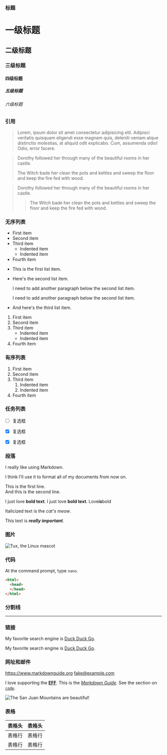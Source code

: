 
### 标题

# 一级标题
## 二级标题
### 三级标题
#### 四级标题
##### 五级标题
###### 六级标题

### 引用

> Lorem, ipsum dolor sit amet consectetur adipisicing elit. Adipisci veritatis quisquam eligendi esse magnam quis, deleniti veniam atque distinctio molestias, at aliquid odit explicabo. Cum, assumenda odio! Odio, error facere.

> Dorothy followed her through many of the beautiful rooms in her castle.
>
> The Witch bade her clean the pots and kettles and sweep the floor and keep the fire fed with wood.

> Dorothy followed her through many of the beautiful rooms in her castle.
>
>> The Witch bade her clean the pots and kettles and sweep the floor and keep the fire fed with wood.

### 无序列表

- First item
- Second item
- Third item
    - Indented item
    - Indented item
- Fourth item

* This is the first list item.
* Here's the second list item.
    
    I need to add another paragraph below the second list item.
    
    I need to add another paragraph below the second list item.


* And here's the third list item.

1. First item
2. Second item
3. Third item
    - Indented item
    - Indented item
4. Fourth item

### 有序列表

1. First item
2. Second item
3. Third item
    1. Indented item
    2. Indented item
4. Fourth item

### 任务列表

- [ ] 复选框
- [x] 复选框
- [x] 复选框



### 段落

I really like using Markdown.

I think I'll use it to format all of my documents from now on.

This is the first line.  
And this is the second line.

I just love **bold text**.
I just love __bold text__.
Love**is**bold

Italicized text is the *cat's meow*.

This text is ***really important***.

### 图片

![Tux, the Linux mascot](https://www.markdown.xyz/assets/images/tux.png)

### 代码

At the command prompt, type `nano`.

```html
<html>
  <head>
  </head>
</html>
```

### 分割线

***

### 链接
My favorite search engine is [Duck Duck Go](https://duckduckgo.com).

My favorite search engine is [Duck Duck Go](https://duckduckgo.com "The best search engine for privacy").

### 网址和邮件

<https://www.markdownguide.org>
<fake@example.com>

I love supporting the **[EFF](https://eff.org)**.
This is the *[Markdown Guide](https://www.markdownguide.org)*.
See the section on [`code`](#code).

![The San Juan Mountains are beautiful!](https://www.markdown.xyz/assets/images/san-juan-mountains.jpg "San Juan Mountains")

### 表格

|表格头|表格头|
|---|---|
|表格行|表格行|
|表格行|表格行|
